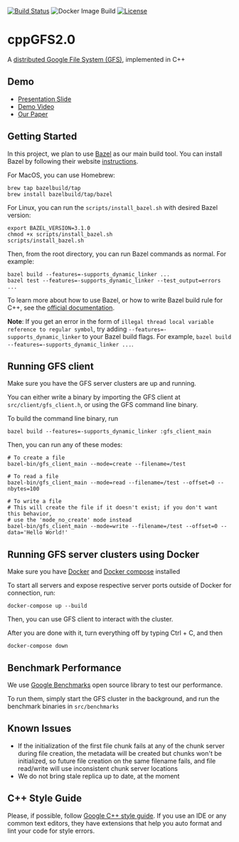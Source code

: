[![Build Status](https://travis-ci.com/Gan-Tu/cppGFS2.0.svg?branch=master)](https://travis-ci.com/Gan-Tu/cppGFS2.0)
![Docker Image Build](https://github.com/Gan-Tu/cppGFS2.0/workflows/Docker%20Image%20CI/badge.svg)
[![License](https://img.shields.io/badge/License-Apache%202.0-blue.svg)](https://opensource.org/licenses/Apache-2.0)

# cppGFS2.0
A [distributed Google File System (GFS)](https://research.google/pubs/pub51), implemented in C++

## Demo

* [Presentation Slide](https://docs.google.com/presentation/d/1bQr_XluTRHOCHalKPw1VULvgMpBHS4MAqIj6UrpRQPM/edit?usp=sharing)
* [Demo Video](https://youtu.be/EX-ELL_43Og)
* [Our Paper](data/CS244B_Final_Paper.pdf)

## Getting Started

In this project, we plan to use [Bazel](http://bazel.build) as our main build tool. You can install Bazel by following their website [instructions](https://docs.bazel.build/versions/master/install.html).

For MacOS, you can use Homebrew:

```
brew tap bazelbuild/tap
brew install bazelbuild/tap/bazel
```

For Linux, you can run the `scripts/install_bazel.sh` with desired Bazel version:

```
export BAZEL_VERSION=3.1.0
chmod +x scripts/install_bazel.sh
scripts/install_bazel.sh
```

Then, from the root directory, you can run Bazel commands as normal. For example:

```
bazel build --features=-supports_dynamic_linker ...
bazel test --features=-supports_dynamic_linker --test_output=errors ...
```

To learn more about how to use Bazel, or how to write Bazel build rule for C++, see the [official documentation](https://docs.bazel.build/versions/master/bazel-overview.html).

**Note**: If you get an error in the form of `illegal thread local variable reference to regular symbol`, try adding `--features=-supports_dynamic_linker` to your Bazel build flags. For example, `bazel build --features=-supports_dynamic_linker ...`.

## Running GFS client

Make sure you have the GFS server clusters are up and running.

You can either write a binary by importing the GFS client at `src/client/gfs_client.h`, or using the GFS command line binary.

To build the command line binary, run

```
bazel build --features=-supports_dynamic_linker :gfs_client_main
```

Then, you can run any of these modes:

```
# To create a file
bazel-bin/gfs_client_main --mode=create --filename=/test

# To read a file
bazel-bin/gfs_client_main --mode=read --filename=/test --offset=0 --nbytes=100

# To write a file
# This will create the file if it doesn't exist; if you don't want this behavior,
# use the 'mode_no_create' mode instead
bazel-bin/gfs_client_main --mode=write --filename=/test --offset=0 --data='Hello World!'
```

## Running GFS server clusters using Docker

Make sure you have [Docker](https://docs.docker.com/engine/install/) and [Docker compose](https://docs.docker.com/compose/install/) installed

To start all servers and expose respective server ports outside of Docker for connection, run:

```
docker-compose up --build
```

Then, you can use GFS client to interact with the cluster.

After you are done with it, turn everything off by typing Ctrl + C, and then

```
docker-compose down
```

## Benchmark Performance

We use [Google Benchmarks](https://github.com/google/benchmark) open source library to test our performance.

To run them, simply start the GFS cluster in the background, and run the benchmark binaries in `src/benchmarks`

## Known Issues

- If the initialization of the first file chunk fails at any of the chunk server during file creation, the metadata will be created but chunks won't be initialized, so future file creation on the same filename fails, and file read/write will use inconsistent chunk server locations
- We do not bring stale replica up to date, at the moment


## C++ Style Guide

Please, if possible, follow [Google C++ style guide](https://google.github.io/styleguide/cppguide.html). If you use an IDE or any common text editors, they have extensions that help you auto format and lint your code for style errors.


